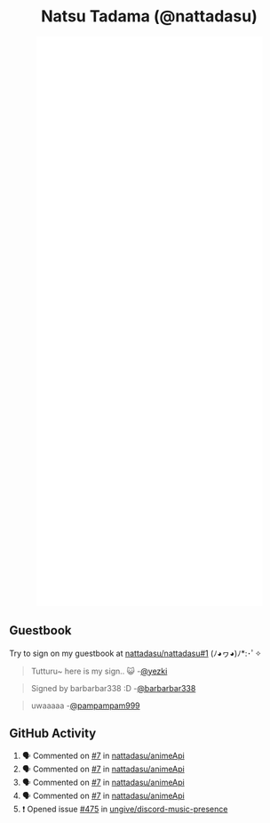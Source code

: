 <div align="center">

# Natsu Tadama (@nattadasu)

![Github Metrics](github-metrics.svg)
</div>

## Guestbook

Try to sign on my guestbook at [nattadasu/nattadasu#1](https://github.com/nattadasu/nattadasu/issues/1) (ﾉ◕ヮ◕)ﾉ\*:･ﾟ✧

<!--START:guestbook-->
> Tutturu~  here is my sign.. :smiley_cat: 
-[@yezki](https://github.com/yezki)

> Signed by barbarbar338 :D
-[@barbarbar338](https://github.com/barbarbar338)

> uwaaaaa
-[@pampampam999](https://github.com/pampampam999)
<!--END:guestbook-->

## GitHub Activity
<!--START_SECTION:activity-->
1. 🗣 Commented on [#7](https://github.com/nattadasu/animeApi/pull/7#issuecomment-3419213716) in [nattadasu/animeApi](https://github.com/nattadasu/animeApi)
2. 🗣 Commented on [#7](https://github.com/nattadasu/animeApi/pull/7#issuecomment-3418829129) in [nattadasu/animeApi](https://github.com/nattadasu/animeApi)
3. 🗣 Commented on [#7](https://github.com/nattadasu/animeApi/pull/7#issuecomment-3418780580) in [nattadasu/animeApi](https://github.com/nattadasu/animeApi)
4. 🗣 Commented on [#7](https://github.com/nattadasu/animeApi/pull/7#issuecomment-3418741806) in [nattadasu/animeApi](https://github.com/nattadasu/animeApi)
5. ❗ Opened issue [#475](https://github.com/ungive/discord-music-presence/issues/475) in [ungive/discord-music-presence](https://github.com/ungive/discord-music-presence)
<!--END_SECTION:activity-->
